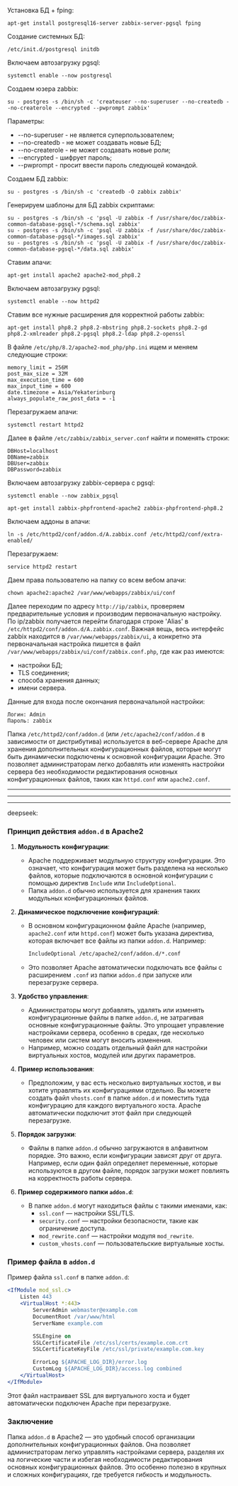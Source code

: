 Установка БД + fping:
```
apt-get install postgresql16-server zabbix-server-pgsql fping
```
Создание системных БД:
```
/etc/init.d/postgresql initdb
```
Включаем автозагрузку pgsql:
```
systemctl enable --now postgresql
```
Создаем юзера zabbix:
```
su - postgres -s /bin/sh -c 'createuser --no-superuser --no-createdb --no-createrole --encrypted --pwprompt zabbix'
```
Параметры:
- --no-superuser - не является суперпользователем;
- --no-createdb - не может создавать новые БД;
- --no-createrole - не может создавать новые роли;
- --encrypted - шифрует пароль;
- --pwprompt - просит ввести пароль следующей командой.

Создаем БД zabbix:
```
su - postgres -s /bin/sh -c 'createdb -O zabbix zabbix'
```

Генерируем шаблоны для БД zabbix скриптами:
```
su - postgres -s /bin/sh -c 'psql -U zabbix -f /usr/share/doc/zabbix-common-database-pgsql-*/schema.sql zabbix'
su - postgres -s /bin/sh -c 'psql -U zabbix -f /usr/share/doc/zabbix-common-database-pgsql-*/images.sql zabbix'
su - postgres -s /bin/sh -c 'psql -U zabbix -f /usr/share/doc/zabbix-common-database-pgsql-*/data.sql zabbix'
```

Ставим апачи:
```
apt-get install apache2 apache2-mod_php8.2
```

Включаем автозагрузку pgsql:
```
systemctl enable --now httpd2
```

Ставим все нужные расширения для корректной работы zabbix:
```
apt-get install php8.2 php8.2-mbstring php8.2-sockets php8.2-gd php8.2-xmlreader php8.2-pgsql php8.2-ldap php8.2-openssl
```

В файле `/etc/php/8.2/apache2-mod_php/php.ini` ищем и меняем следующие строки:
```
memory_limit = 256M
post_max_size = 32M
max_execution_time = 600
max_input_time = 600
date.timezone = Asia/Yekaterinburg
always_populate_raw_post_data = -1
```

Перезагружаем апачи:
```
systemctl restart httpd2
```

Далее в файле `/etc/zabbix/zabbix_server.conf` найти и поменять строки:
```
DBHost=localhost
DBName=zabbix
DBUser=zabbix
DBPassword=zabbix
```

Включаем автозагрузку zabbix-сервера с pgsql:
```
systemctl enable --now zabbix_pgsql
```


```
apt-get install zabbix-phpfrontend-apache2 zabbix-phpfrontend-php8.2
```

Включаем аддоны в апачи:
```
ln -s /etc/httpd2/conf/addon.d/A.zabbix.conf /etc/httpd2/conf/extra-enabled/
```

Перезагружаем:
```
service httpd2 restart
```

Даем права пользователю на папку со всем вебом апачи:
```
chown apache2:apache2 /var/www/webapps/zabbix/ui/conf
```

Далее переходим по адресу `http://ip/zabbix`, проверяем предварительные условия и производим первоначальную настройку. 
По ip/zabbix получается перейти благодаря строке 'Alias' в `/etc/httpd2/conf/addon.d/A.zabbix.conf`.
Важная вещь, весь интерфейс zabbix находится в `/var/www/webapps/zabbix/ui`, а конкретно эта первоначальная настройка пишется в файл `/var/www/webapps/zabbix/ui/conf/zabbix.conf.php`, где как раз имеются:
- настройки БД;
- TLS соединения;
- способа хранения данных;
- имени сервера.

Данные для входа после окончания первоначальной настройки:
```
Логин: Admin
Пароль: zabbix
```


Папка `/etc/httpd2/conf/addon.d` (или `/etc/apache2/conf/addon.d` в зависимости от дистрибутива) используется в веб-сервере Apache для хранения дополнительных конфигурационных файлов, которые могут быть динамически подключены к основной конфигурации Apache. Это позволяет администраторам легко добавлять или изменять настройки сервера без необходимости редактирования основных конфигурационных файлов, таких как `httpd.conf` или `apache2.conf`.

---
---
---

deepseek:

### Принцип действия `addon.d` в Apache2

1. **Модульность конфигурации**:
   - Apache поддерживает модульную структуру конфигурации. Это означает, что конфигурация может быть разделена на несколько файлов, которые подключаются в основной конфигурации с помощью директив `Include` или `IncludeOptional`.
   - Папка `addon.d` обычно используется для хранения таких модульных конфигурационных файлов.

2. **Динамическое подключение конфигураций**:
   - В основном конфигурационном файле Apache (например, `apache2.conf` или `httpd.conf`) может быть указана директива, которая включает все файлы из папки `addon.d`. Например:
     ```apache
     IncludeOptional /etc/apache2/conf/addon.d/*.conf
     ```
   - Это позволяет Apache автоматически подключать все файлы с расширением `.conf` из папки `addon.d` при запуске или перезагрузке сервера.

3. **Удобство управления**:
   - Администраторы могут добавлять, удалять или изменять конфигурационные файлы в папке `addon.d`, не затрагивая основные конфигурационные файлы. Это упрощает управление настройками сервера, особенно в средах, где несколько человек или систем могут вносить изменения.
   - Например, можно создать отдельный файл для настройки виртуальных хостов, модулей или других параметров.

4. **Пример использования**:
   - Предположим, у вас есть несколько виртуальных хостов, и вы хотите управлять их конфигурациями отдельно. Вы можете создать файл `vhosts.conf` в папке `addon.d` и поместить туда конфигурацию для каждого виртуального хоста. Apache автоматически подключит этот файл при следующей перезагрузке.

5. **Порядок загрузки**:
   - Файлы в папке `addon.d` обычно загружаются в алфавитном порядке. Это важно, если конфигурации зависят друг от друга. Например, если один файл определяет переменные, которые используются в другом файле, порядок загрузки может повлиять на корректность работы сервера.

6. **Пример содержимого папки `addon.d`**:
   - В папке `addon.d` могут находиться файлы с такими именами, как:
     - `ssl.conf` — настройки SSL/TLS.
     - `security.conf` — настройки безопасности, такие как ограничение доступа.
     - `mod_rewrite.conf` — настройки модуля `mod_rewrite`.
     - `custom_vhosts.conf` — пользовательские виртуальные хосты.

### Пример файла в `addon.d`

Пример файла `ssl.conf` в папке `addon.d`:

```apache
<IfModule mod_ssl.c>
    Listen 443
    <VirtualHost *:443>
        ServerAdmin webmaster@example.com
        DocumentRoot /var/www/html
        ServerName example.com

        SSLEngine on
        SSLCertificateFile /etc/ssl/certs/example.com.crt
        SSLCertificateKeyFile /etc/ssl/private/example.com.key

        ErrorLog ${APACHE_LOG_DIR}/error.log
        CustomLog ${APACHE_LOG_DIR}/access.log combined
    </VirtualHost>
</IfModule>
```

Этот файл настраивает SSL для виртуального хоста и будет автоматически подключен Apache при перезагрузке.

### Заключение

Папка `addon.d` в Apache2 — это удобный способ организации дополнительных конфигурационных файлов. Она позволяет администраторам легко управлять настройками сервера, разделяя их на логические части и избегая необходимости редактирования основных конфигурационных файлов. Это особенно полезно в крупных и сложных конфигурациях, где требуется гибкость и модульность.
